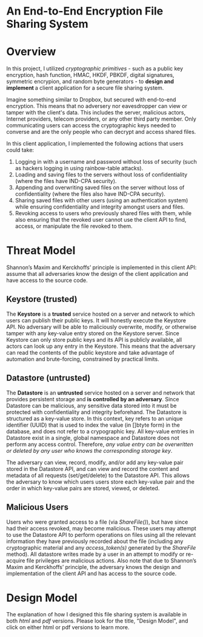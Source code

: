 # An End-to-End Encryption File Sharing System

<h1><b> Overview </h1></b>
In this project, I utilized <i>cryptographic primitives</i> - such as a public key encryption, hash function, HMAC, HKDF, PBKDF, digital signatures, symmetric encrypion, and random byte generators - to <b>design and implement </b> a client application for a secure file sharing system. 

Imagine something similar to Dropbox, but secured with end-to-end encryption. This means that no adversery nor eavesdropper can view or tamper with the client's data. This includes the server, malicious actors, Internet providers, telecom providers, or any other third party member. Only communicating users can access the cryptographic keys needed to converse and are the only people who can decrypt and access shared files.

In this client application, I implemented the following actions that users could take:
1. Logging in with a username and password without loss of security (such as hackers logging in using rainbow-table attacks).
2. Loading and saving files to the servers without loss of confidentiality (where the files have IND-CPA security).
3. Appending and overwriting saved files on the server without loss of confidentiality (where the files also have IND-CPA security).
4. Sharing saved files with other users (using an authentication system) while ensuring confidentiality and integrity amongst users and files.
5. Revoking access to users who previously shared files with them, while also ensuring that the revoked user cannot use the client API to find, access, or manipulate the file revoked to them.

<h1><b> Threat Model </h1></b>

Shannon’s Maxim and Kerckhoffs’ principle is implemented in this client API: assume that all adversaries know the design of the client application and have access to the source code.

<h2><b> Keystore (trusted) </h2></b>
The <b>Keystore</b> is a <b>trusted</b> service hosted on a server and network to which users can publish their public keys. It will honestly execute the Keystore API. No adversary will be able to maliciously overwrite, modify, or otherwise tamper with any key-value entry stored on the Keystore server. Since Keystore can only store public keys and its API is publicly available, all actors can look up any entry in the Keystore. This means that the adversary can read the contents of the public keystore and take advantage of automation and brute-forcing, constrained by practical limits.

<h2><b> Datastore (untrusted) </h2></b>

The <b>Datastore</b> is an <b>untrusted</b> service hosted on a server and network that provides persistent storage and <b>is controlled by an adversary</b>. Since Datastore can be malicious, any sensitive data stored into it must be protected with confidentiality and integrity beforehand. The Datastore is structured as a key-value store. In this context, key refers to an unique identifier (UUID) that is used to index the value (in []btyte form) in the database, and does not refer to a crypographic key. All key-value entries in Datastore exist in a single, global namespace and Datastore does not perform any access control. Therefore, <i> any value entry can be overwritten or deleted by any user who knows the corresponding storage key</i>.

The adversary can view, record, modify, and/or add any key-value pair stored in the Datastore API, and can view and record the content and metadata of all requests (set/get/delete) to the Datastore API. This allows the adversary to know which users users store each key-value pair and the order in which key-value pairs are stored, viewed, or deleted. 

<h2><b> Malicious Users </h2></b>

Users who were granted access to a file (via <i>ShareFile()</i>), but have since had their access revoked, may become malicious. These users may attempt to use the Datastore API to perform operations on files using all the relevant information they have previously recorded about the file (including any cryptographic material and any <i>access_token(s)</i> generated by the <i>ShareFile</i> method). All datastore writes made by a user in an attempt to modify or re-acquire file privileges are malicious actions. 
Also note that due to Shannon’s Maxim and Kerckhoffs’ principle, the adversary knows the design and implementation of the client API and has access to the source code.

<h1><b> Design Model </h1></b>

The explanation of how I designed this file sharing system is available in both <i> html </i> and <i> pdf </i> versions. Please look for the title, "Design Model", and click on either html or pdf versions to learn more.

